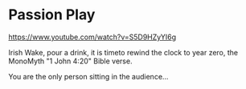 # Passion Play

https://www.youtube.com/watch?v=S5D9HZyYI6g

Irish Wake, pour a drink, it is timeto rewind the clock to year zero, the MonoMyth "1 John 4:20" Bible verse.

You are the only person sitting in the audience...

